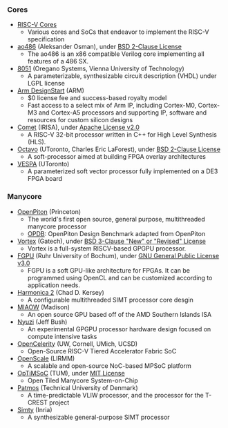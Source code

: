 ### Cores
+ [RISC-V Cores](https://riscv.org/exchange/cores-socs/)
  - Various cores and SoCs that endeavor to implement the RISC-V specification
+ [ao486](https://github.com/alfikpl/ao486) (Aleksander Osman), under [BSD 2-Clause License](https://github.com/alfikpl/ao486/blob/master/LICENSE)
  - The ao486 is an x86 compatible Verilog core implementing all features of a 486 SX.
+ [8051](https://www.oreganosystems.at/products/ip-cores/8051-ip-core) (Oregano Systems, Vienna University of Technology)
  - A parameterizable, synthesizable circuit description (VHDL) under LGPL license
+ [Arm DesignStart](https://developer.arm.com/ip-products/designstart) (ARM)
  - $0 license fee and success-based royalty model
  - Fast access to a select mix of Arm IP, including Cortex-M0, Cortex-M3 and Cortex-A5 processors and supporting IP, software and resources for custom silicon designs
+ [Comet](https://gitlab.inria.fr/srokicki/Comet) (IRISA), under [Apache License v2.0](https://gitlab.inria.fr/srokicki/Comet/-/blob/master/LICENSE)
  - A RISC-V 32-bit processor written in C++ for High Level Synthesis (HLS).
+ [Octavo](http://fpgacpu.ca/octavo/) (UToronto, Charles Eric LaForest), under [BSD 2-Clause License](https://github.com/laforest/Octavo/blob/master/LICENSE)
  - A soft-processor aimed at building FPGA overlay architectures
+ [VESPA](http://www.eecg.toronto.edu/VESPA/) (UToronto)
  - A parameterized soft vector processor fully implemented on a DE3 FPGA board

### Manycore
+ [OpenPiton](https://github.com/PrincetonUniversity/openpiton) (Princeton)
  - The world's first open source, general purpose, multithreaded manycore processor
  - [OPDB](https://github.com/PrincetonUniversity/OPDB): OpenPiton Design Benchmark adapted from OpenPiton
+ [Vortex](https://github.com/vortexgpgpu/vortex) (Gatech), under [BSD 3-Clause "New" or "Revised" License](https://github.com/vortexgpgpu/vortex/blob/master/LICENSE)
  - Vortex is a full-system RISCV-based GPGPU processor.
+ [FGPU](https://github.com/malkadi/FGPU) (Ruhr University of Bochum), under [GNU General Public License v3.0](https://github.com/malkadi/FGPU/blob/master/LICENSE)
  - FGPU is a soft GPU-like architecture for FPGAs. It can be programmed using OpenCL and can be customized according to application needs.
+ [Harmonica 2](https://github.com/cdkersey/harmonica2) (Chad D. Kersey)
  - A configurable multithreaded SIMT processor core desgin
+ [MIAOW](https://github.com/VerticalResearchGroup/miaow) (Madison)
  - An open source GPU based off of the AMD Southern Islands ISA
+ [Nyuzi](https://github.com/jbush001/NyuziProcessor) (Jeff Bush)
  - An experimental GPGPU processor hardware design focused on compute intensive tasks
+ [OpenCelerity](http://opencelerity.org/) (UW, Cornell, UMich, UCSD)
  - Open-Source RISC-V Tiered Accelerator Fabric SoC
+ [OpenScale](http://www.lirmm.fr/ADAC/?page_id=102) (LIRMM)
  - A scalable and open-source NoC-based MPSoC platform
+ [OpTiMSoC](https://github.com/optimsoc/optimsoc) (TUM), under [MIT License](https://github.com/optimsoc/optimsoc/blob/master/COPYING)
  - Open Tiled Manycore System-on-Chip
+ [Patmos](https://github.com/t-crest/patmos) (Technical University of Denmark)
  - A time-predictable VLIW processor, and the processor for the T-CREST project 
+ [Simty](https://gforge.inria.fr/scm/?group_id=8062) (Inria)
  - A synthesizable general-purpose SIMT processor
